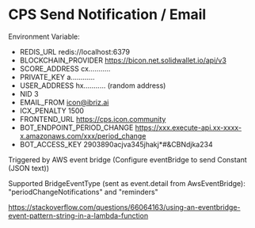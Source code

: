 CPS Send Notification / Email
=======

Environment Variable:
- REDIS_URL                         redis://localhost:6379
- BLOCKCHAIN_PROVIDER               https://bicon.net.solidwallet.io/api/v3
- SCORE_ADDRESS                     cx...........
- PRIVATE_KEY                       a............
- USER_ADDRESS                      hx...........   (random address)
- NID                               3
- EMAIL_FROM                        icon@ibriz.ai
- ICX_PENALTY                       1500
- FRONTEND_URL                      https://cps.icon.community
- BOT_ENDPOINT_PERIOD_CHANGE        https://xxx.execute-api.xx-xxxx-x.amazonaws.com/xxx/period_change
- BOT_ACCESS_KEY                    2903890acjva345jhakj*#&CBNdjka234

Triggered by AWS event bridge (Configure eventBridge to send Constant (JSON text))

Supported BridgeEventType (sent as event.detail from AwsEventBridge): "periodChangeNotifications" and "reminders"

https://stackoverflow.com/questions/66064163/using-an-eventbridge-event-pattern-string-in-a-lambda-function